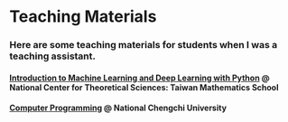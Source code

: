 # Teaching Materials
### Here are some teaching materials for students when I was a teaching assistant.
#### [Introduction to Machine Learning and Deep Learning with Python](https://www.youtube.com/playlist?list=PLQZfZKhc0kiAn7xGZ-WKkwQyseO8SbVR0) @ National Center for Theoretical Sciences: Taiwan Mathematics School
#### [Computer Programming](https://www.youtube.com/playlist?list=PLpltJwWB6egJD0bCPdYsGwn9TeY_10vB3) @ National Chengchi University